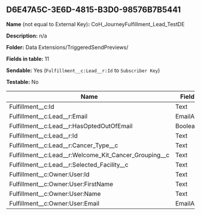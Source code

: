 ## D6E47A5C-3E6D-4815-B3D0-98576B7B5441

**Name** (not equal to External Key)**:** CoH_JourneyFulfillment_Lead_TestDE

**Description:** n/a

**Folder:** Data Extensions/TriggeredSendPreviews/

**Fields in table:** 11

**Sendable:** Yes (`Fulfillment__c:Lead__r:Id` to `Subscriber Key`)

**Testable:** No

| Name | FieldType | MaxLength | IsPrimaryKey | IsNullable | DefaultValue |
| --- | --- | --- | --- | --- | --- |
| Fulfillment__c:Id | Text | 18 | - | - |  |
| Fulfillment__c:Lead__r:Email | EmailAddress | 80 | - | + |  |
| Fulfillment__c:Lead__r:HasOptedOutOfEmail | Boolean |  | - | + | False |
| Fulfillment__c:Lead__r:Id | Text | 18 | - | - |  |
| Fulfillment__c:Lead__r:Cancer_Type__c | Text | 255 | - | + |  |
| Fulfillment__c:Lead__r:Welcome_Kit_Cancer_Grouping__c | Text | 1300 | - | + |  |
| Fulfillment__c:Lead__r:Selected_Facility__c | Text | 18 | - | + |  |
| Fulfillment__c:Owner:User:Id | Text | 18 | - | + |  |
| Fulfillment__c:Owner:User:FirstName | Text | 40 | - | + |  |
| Fulfillment__c:Owner:User:Name | Text | 121 | - | + |  |
| Fulfillment__c:Owner:User:Email | EmailAddress | 128 | - | + |  |
